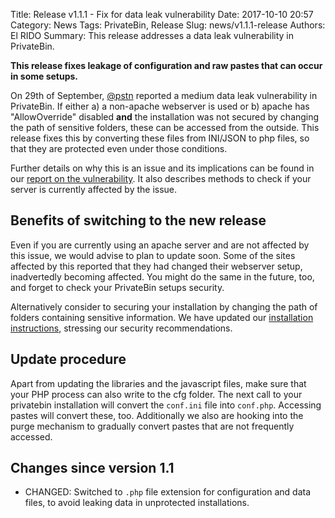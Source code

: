 Title: Release v1.1.1 - Fix for data leak vulnerability
Date: 2017-10-10 20:57
Category: News
Tags: PrivateBin, Release
Slug: news/v1.1.1-release
Authors: El RIDO
Summary: This release addresses a data leak vulnerability in PrivateBin.

**This release fixes leakage of configuration and raw pastes that can occur in some setups.**

On 29th of September, [@pstn](https://github.com/pstn) reported a medium data leak vulnerability in PrivateBin. If either a) a non-apache webserver is used or b) apache has "AllowOverride" disabled **and** the installation was not secured by changing the path of sensitive folders, these can be accessed from the outside. This release fixes this by converting these files from INI/JSON to php files, so that they are protected even under those conditions.

Further details on why this is an issue and its implications can be found in our [report on the vulnerability](https://privatebin.info/reports/vulnerability-2017-09-29.html). It also describes methods to check if your server is currently affected by the issue.

## Benefits of switching to the new release

Even if you are currently using an apache server and are not affected by this issue, we would advise to plan to update soon. Some of the sites affected by this reported that they had changed their webserver setup, inadvertedly becoming affected. You might do the same in the future, too, and forget to check your PrivateBin setups security.

Alternatively consider to securing your installation by changing the path of folders containing sensitive information. We have updated our [installation instructions](https://github.com/PrivateBin/PrivateBin/wiki/Installation#changing-the-path), stressing our security recommendations.

## Update procedure

Apart from updating the libraries and the javascript files, make sure that your PHP process can also write to the cfg folder. The next call to your privatebin installation will convert the `conf.ini` file into `conf.php`. Accessing pastes will convert these, too. Additionally we also are hooking into the purge mechanism to gradually convert pastes that are not frequently accessed.

## Changes since version 1.1

* CHANGED: Switched to `.php` file extension for configuration and data files, to avoid leaking data in unprotected installations.

